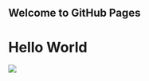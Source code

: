## Welcome to GitHub Pages

# Hello World

![](https://raw.githubusercontent.com/ipoyang7/pic/master/img/20190614152238.png)